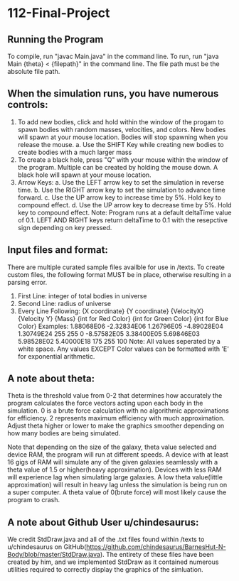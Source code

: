 # 112-Final-Project
## Running the Program
To compile, run "javac Main.java" in the command line. To run, run "java Main {theta} < {filepath}" in the command line. The file path must be the absolute file path. 

## When the simulation runs, you have numerous controls:
1.  To add new bodies, click and hold within the window of the progam to spawn bodies with random masses, velocities, and colors. New bodies will spawn at your mouse location. Bodies will stop spawning when you release the mouse.
    a. Use the SHIFT Key while creating new bodies to create bodies with a much larger mass  
2. To create a black hole, press "Q" with your mouse within the window of the program. Multiple can be created by holding the mouse down. A black hole will spawn at your mouse location.
3. Arrow Keys:
    a. Use the LEFT arrow key to set the simulation in reverse time.
    b. Use the RIGHT arrow key to set the simulation to advance time forward.
    c. Use the UP arrow key to increase time by 5%. Hold key to compound effect.
    d. Use the UP arrow key to decrease time by 5%. Hold key to compound effect.
    Note: Program runs at a default deltaTime value of 0.1. LEFT AND RIGHT keys return deltaTime to 0.1 with the resepctive sign depending on key pressed.

## Input files and format:
There are multiple curated sample files availble for use in /texts. To create custom files, the following format MUST be in place, otherwise resulting in a parsing error. 

1. First Line: integer of total bodies in universe
2. Second Line: radius of universe
3. Every Line Following: {X coordinate} {Y coordinate} {VelocityX} {Velocity Y} {Mass} {int for Red Color} {int for Green Color} {int for Blue Color}
    Examples: 1.88068E06 -2.32834E06 1.26796E05 -4.89028E04 1.30749E24  255 255 0
             -8.57582E05 3.38400E05 5.69846E03 5.98528E02 5.40000E18  175 255 100
    Note: All values seperated by a white space. Any values EXCEPT Color values can be formatted with 'E' for exponential arithmetic.


## A note about theta: 
Theta is the threshold value from 0-2 that determines how accurately the program calculates the force vectors acting upon each body in the simulation. 0 is a brute force calculation with no algorithmic approximations for efficiency. 2 represents maximum efficiency with much approximation. Adjust theta higher or lower to make the graphics smoother depending on how many bodies are being simulated. 

Note that depending on the size of the galaxy, theta value selected and device RAM, the program will run at different speeds. A device with at least 16 gigs of RAM will simulate any of the given galaxies seamlessly with a theta value of 1.5 or higher(heavy approximation). Devices with less RAM will experience lag when simulating large galaxies. A low theta value(little approximation) will result in heavy lag unless the simulation is being run on a super computer. A theta value of 0(brute force) will most likely cause the program to crash.

## A note about Github User u/chindesaurus: 
We credit StdDraw.java and all of the .txt files found within /texts to u/chindesaurus on GitHub(https://github.com/chindesaurus/BarnesHut-N-Body/blob/master/StdDraw.java). The entirety of these files have been created by him, and we implemented StdDraw as it contained numerous utilities required to correctly display the graphics of the simluation.

